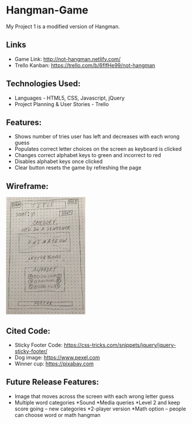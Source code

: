 # Hangman-Game

My Project 1 is a modified version of Hangman. 

## Links
* Game Link: http://not-hangman.netlify.com/
* Trello Kanban: https://trello.com/b/6fIfHe99/not-hangman 

## Technologies Used:
* Languages - HTML5, CSS, Javascript, jQuery
* Project Planning & User Stories - Trello

## Features:
* Shows number of tries user has left and decreases with each wrong guess
* Populates correct letter choices on the screen as keyboard is clicked
* Changes correct alphabet keys to green and incorrect to red
* Disables alphabet keys once clicked 
* Clear button resets the game by refreshing the page

## Wireframe:
![Wireframe](Images/WireframeSmaller.jpg)

## Cited Code:
* Sticky Footer Code: https://css-tricks.com/snippets/jquery/jquery-sticky-footer/ 
* Dog image: https://www.pexel.com
* Winner cup: https://pixabay.com  

## Future Release Features:
* Image that moves across the screen with each wrong letter guess
* Multiple word categories
*Sound
*Media queries
*Level 2 and keep score going – new categories
*2-player version
*Math option – people can choose word or math hangman



